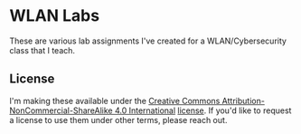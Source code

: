 # WLAN Labs

These are various lab assignments I've created for a WLAN/Cybersecurity class that I teach.

## License

I'm making these available under the [Creative Commons Attribution-NonCommercial-ShareAlike 4.0 International](https://creativecommons.org/licenses/by-nc-sa/4.0/) [license](LICENSE). If you'd like to request a license to use them under other terms, please reach out.
